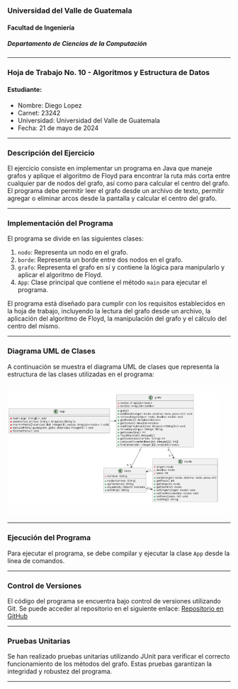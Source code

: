 ### Universidad del Valle de Guatemala
#### Facultad de Ingeniería
##### Departamento de Ciencias de la Computación

---

### Hoja de Trabajo No. 10 - Algoritmos y Estructura de Datos

#### Estudiante:
- Nombre: Diego Lopez
- Carnet: 23242
- Universidad: Universidad del Valle de Guatemala
- Fecha: 21 de mayo de 2024

---

### Descripción del Ejercicio

El ejercicio consiste en implementar un programa en Java que maneje grafos y aplique el algoritmo de Floyd para encontrar la ruta más corta entre cualquier par de nodos del grafo, así como para calcular el centro del grafo. El programa debe permitir leer el grafo desde un archivo de texto, permitir agregar o eliminar arcos desde la pantalla y calcular el centro del grafo.

---

### Implementación del Programa

El programa se divide en las siguientes clases:

1. `nodo`: Representa un nodo en el grafo.
2. `borde`: Representa un borde entre dos nodos en el grafo.
3. `grafo`: Representa el grafo en sí y contiene la lógica para manipularlo y aplicar el algoritmo de Floyd.
4. `App`: Clase principal que contiene el método `main` para ejecutar el programa.

El programa está diseñado para cumplir con los requisitos establecidos en la hoja de trabajo, incluyendo la lectura del grafo desde un archivo, la aplicación del algoritmo de Floyd, la manipulación del grafo y el cálculo del centro del mismo.

---

### Diagrama UML de Clases

A continuación se muestra el diagrama UML de clases que representa la estructura de las clases utilizadas en el programa:

![Diagrama UML](uml.png)

---

### Ejecución del Programa

Para ejecutar el programa, se debe compilar y ejecutar la clase `App` desde la línea de comandos.

---

### Control de Versiones

El código del programa se encuentra bajo control de versiones utilizando Git. Se puede acceder al repositorio en el siguiente enlace: [Repositorio en GitHub](https://github.com/jcdiegolopez/hoja10)

---

### Pruebas Unitarias

Se han realizado pruebas unitarias utilizando JUnit para verificar el correcto funcionamiento de los métodos del grafo. Estas pruebas garantizan la integridad y robustez del programa.

---




